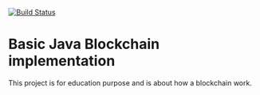 [![Build Status](https://secure.travis-ci.org/blaffitte/blockchain.png?branch=feature%2Ftransaction-vertx)](https://travis-ci.org/blaffitte/blockchain)

# Basic Java Blockchain implementation
This project is for education purpose and is about how a blockchain work.
